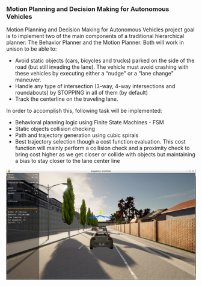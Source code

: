 ### Motion Planning and Decision Making for Autonomous Vehicles


Motion Planning and Decision Making for Autonomous Vehicles project goal is to implement two of the main components of a traditional hierarchical planner: The Behavior Planner and the Motion Planner. Both will work in unison to be able to:

* Avoid static objects (cars, bicycles and trucks) parked on the side of the road (but still invading the lane). The vehicle must avoid crashing with these vehicles by executing either a “nudge” or a “lane change” maneuver.
* Handle any type of intersection (3-way, 4-way intersections and roundabouts) by STOPPING in all of them (by default)
* Track the centerline on the traveling lane.

In order to accomplish this, following task will be implemented:

* Behavioral planning logic using Finite State Machines - FSM
* Static objects collision checking
* Path and trajectory generation using cubic spirals
* Best trajectory selection though a cost function evaluation. This cost function will mainly perform a collision check and a proximity check to bring cost higher as we get closer or collide with objects but maintaining a bias to stay closer to the lane center line


![Alt text](results/drive.png "full drive")




